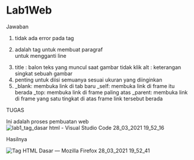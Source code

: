 # Lab1Web
Jawaban 
1. tidak ada error pada tag
2. <p> adalah tag untuk membuat paragraf <br> untuk mengganti line
3. title : balon teks yang muncul saat gambar tidak klik
   alt : keterangan singkat sebuah gambar
4. penting untuk diisi semuanya sesuai ukuran yang diinginkan
5. _blank: membuka link di tab baru
   _self: membuka link di frame itu berada
   _top: membuka link di frame paling atas
   _parent: membuka link di frame yang satu tingkat di atas frame link tersebut berada
   
 TUGAS 
 
 Ini adalah proses pembuatan web 
 ![lab1_tag_dasar html - Visual Studio Code 28_03_2021 19_52_16](https://user-images.githubusercontent.com/81283969/112754863-524f5100-9008-11eb-8e0e-01ac18ba153e.png)
 
 Hasilnya
 
 ![Tag HTML Dasar — Mozilla Firefox 28_03_2021 19_52_41](https://user-images.githubusercontent.com/81283969/112754897-7743c400-9008-11eb-9ed2-172aa1f646d0.png)
 
 
